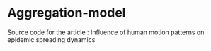 # Aggregation-model
Source code for the article : Influence of human motion patterns on epidemic spreading dynamics
